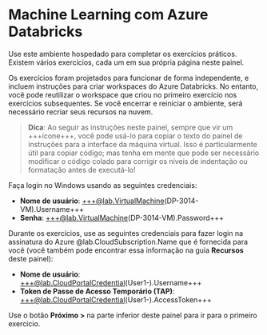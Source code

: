 # Machine Learning com Azure Databricks

Use este ambiente hospedado para completar os exercícios práticos. Existem vários exercícios, cada um em sua própria página neste painel.

Os exercícios foram projetados para funcionar de forma independente, e incluem instruções para criar workspaces do Azure Databricks. No entanto, você pode reutilizar o workspace que criou no primeiro exercício nos exercícios subsequentes. Se você encerrar e reiniciar o ambiente, será necessário recriar seus recursos na nuvem.

> **Dica**: Ao seguir as instruções neste painel, sempre que vir um +++ícone+++, você pode usá-lo para copiar o texto do painel de instruções para a interface da máquina virtual. Isso é particularmente útil para copiar código; mas tenha em mente que pode ser necessário modificar o código colado para corrigir os níveis de indentação ou formatação antes de executá-lo!

Faça login no Windows usando as seguintes credenciais:

- **Nome de usuário**: +++@lab.VirtualMachine(DP-3014-VM).Username+++
- **Senha**: +++@lab.VirtualMachine(DP-3014-VM).Password+++

Durante os exercícios, use as seguintes credenciais para fazer login na assinatura do Azure @lab.CloudSubscription.Name que é fornecida para você (você também pode encontrar essa informação na guia **Recursos** deste painel):

- **Nome de usuário**: +++@lab.CloudPortalCredential(User1-).Username+++
- **Token de Passe de Acesso Temporário (TAP)**: +++@lab.CloudPortalCredential(User1-).AccessToken+++

Use o botão **Próximo >** na parte inferior deste painel para ir para o primeiro exercício.
